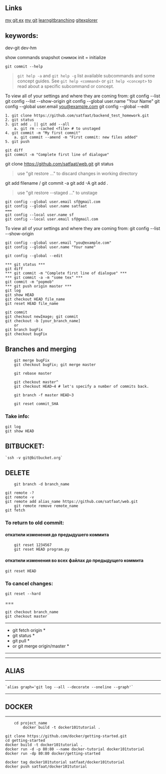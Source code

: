 ## Links
[my git ex](https://your-account.github.io)
[my git](https://github.com/satfaat/web.git)
[learngitbranching](https://learngitbranching.js.org/?locale=ru_RU)
[gitexplorer](https://gitexplorer.com/)

## keywords:
dev-git
dev-hm

show commands
snapshot снимок
init = initialize

`git commit --help`
> `git help -a` and `git help -g` list available subcommands and some
> concept guides. See `git help <command>` or `git help <concept>`
> to read about a specific subcommand or concept.

To view all of your settings and where they are coming from:
	git config --list
	git config --list --show-origin
	git config --global user.name "Your Name" 
	git config --global user.email you@example.com 
	git config --global --edit
	
	1. git clone https://github.com/satfaat/backend_test_homework.git
	2. git status
	3. git add . || git add --all
		a. git rm --cached <file> # to unstaged
	4. git commit -m "My first commit"
		a. git commit --amend -m "First commit: new files added"
	5. git push
	
	git diff
	git commit -m "Complete first line of dialogue"
git clone https://github.com/satfaat/web.git
git status

> use "git restore <file>..." to discard changes in working directory

git add filename / git commit -a
	git add -A
	git add .
> use "git restore --staged <file>..." to unstage

```
git config --global user.email sf@gmail.com
git config --global user.name satfaat
===
git config --local user.name sf
git config --local user.email sf@gmail.com
```


To view all of your settings and where they are coming from:
	git config --list --show-origin
	
	git config --global user.email "you@example.com"
	git config --global user.name "Your name"
	
	git config --global --edit
	
	*** git status ***
	git diff
	*** git commit -m "Complete first line of dialogue" ***
	*** git commit -a -m "some tex" ***
	git commit -m "popmob"
	*** git push origin master ***
	git log
	git show HEAD
	git checkout HEAD file_name
	git reset HEAD file_name
	
	git commit
	git checkout newImage; git commit
	git checkout -b [your_branch_name]
		or
	git branch bugFix
	git checkout bugFix
	
## Branches and merging
```
	git merge bugFix
	git checkout bugFix; git merge master
	
	git rebase master
	
	git checkout master^
	git checkout HEAD~4 # let's specify a number of commits back.
	
	git branch -f master HEAD~3
	
	git reset commit_SHA
```

### Take info:
	git log
	git show HEAD
	

	
## BITBUCKET:
	`ssh -v git@bitbucket.org`
## DELETE
```
	git branch -d branch_name

git remote -?
git remote -v
git remote add alias_name https://github.com/satfaat/web.git
	git remote remove remote_name
git fetch
```
### To return to old commit:
#### откатили изменения до предыдушего коммита
```
	git reset 1234567
	git reset HEAD program.py
```
#### откатили изменения во всех файлах до предыдущего коммита
`git reset HEAD`
	
### To cancel changes:
`git reset --hard`

===
```
git checkout branch_name
git checkout master
```
********************************
* git fetch origin             *
* git status                   *
* git pull                     *
* 	or git merge origin/master *
********************************

*********
## ALIAS
*********
	`alias graph='git log --all --decorate --oneline --graph'`


**********
## DOCKER
**********
```
	cd project_name
		docker build -t docker101tutorial .

git clone https://github.com/docker/getting-started.git
cd getting-started
docker build -t docker101tutorial .
docker run -d -p 80:80 --name docker-tutorial docker101tutorial
docker run -dp 80:80 docker/getting-started

docker tag docker101tutorial satfaat/docker101tutorial
docker push satfaat/docker101tutorial
```
